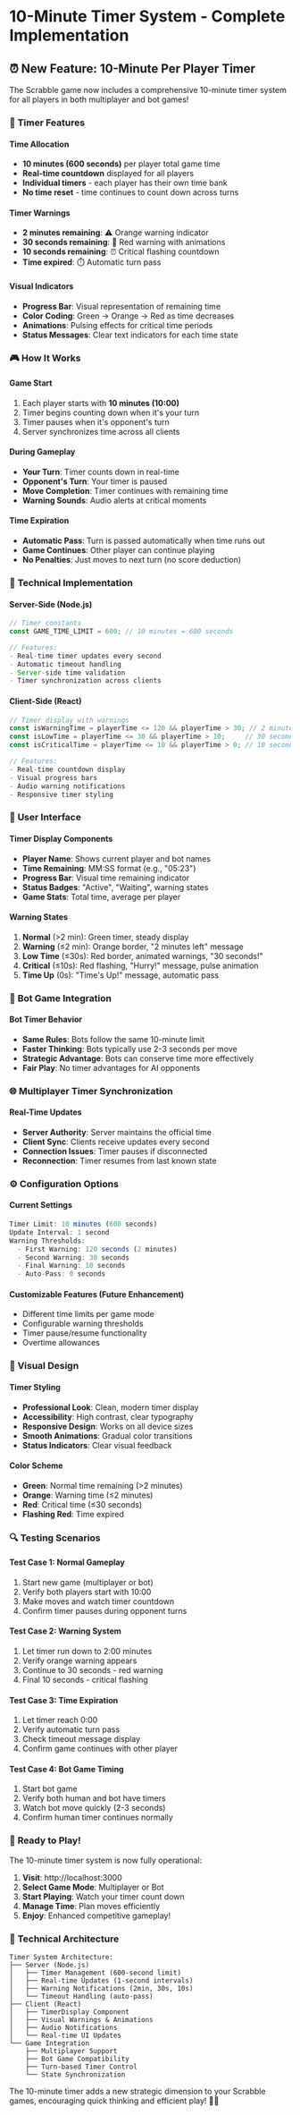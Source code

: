 # 10-Minute Timer System - Complete Implementation

## ⏰ New Feature: 10-Minute Per Player Timer

The Scrabble game now includes a comprehensive 10-minute timer system for all players in both multiplayer and bot games!

### 🎯 **Timer Features**

#### **Time Allocation**
- **10 minutes (600 seconds)** per player total game time
- **Real-time countdown** displayed for all players
- **Individual timers** - each player has their own time bank
- **No time reset** - time continues to count down across turns

#### **Timer Warnings**
- **2 minutes remaining**: ⚠️ Orange warning indicator
- **30 seconds remaining**: 🚨 Red warning with animations
- **10 seconds remaining**: ⏰ Critical flashing countdown
- **Time expired**: ⏱️ Automatic turn pass

#### **Visual Indicators**
- **Progress Bar**: Visual representation of remaining time
- **Color Coding**: Green → Orange → Red as time decreases
- **Animations**: Pulsing effects for critical time periods
- **Status Messages**: Clear text indicators for each time state

### 🎮 **How It Works**

#### **Game Start**
1. Each player starts with **10 minutes (10:00)**
2. Timer begins counting down when it's your turn
3. Timer pauses when it's opponent's turn
4. Server synchronizes time across all clients

#### **During Gameplay**
- **Your Turn**: Timer counts down in real-time
- **Opponent's Turn**: Your timer is paused
- **Move Completion**: Timer continues with remaining time
- **Warning Sounds**: Audio alerts at critical moments

#### **Time Expiration**
- **Automatic Pass**: Turn is passed automatically when time runs out
- **Game Continues**: Other player can continue playing
- **No Penalties**: Just moves to next turn (no score deduction)

### 🔧 **Technical Implementation**

#### **Server-Side (Node.js)**
```javascript
// Timer constants
const GAME_TIME_LIMIT = 600; // 10 minutes = 600 seconds

// Features:
- Real-time timer updates every second
- Automatic timeout handling
- Server-side time validation
- Timer synchronization across clients
```

#### **Client-Side (React)**
```javascript
// Timer display with warnings
const isWarningTime = playerTime <= 120 && playerTime > 30; // 2 minutes
const isLowTime = playerTime <= 30 && playerTime > 10;     // 30 seconds
const isCriticalTime = playerTime <= 10 && playerTime > 0; // 10 seconds

// Features:
- Real-time countdown display
- Visual progress bars
- Audio warning notifications
- Responsive timer styling
```

### 📱 **User Interface**

#### **Timer Display Components**
- **Player Name**: Shows current player and bot names
- **Time Remaining**: MM:SS format (e.g., "05:23")
- **Progress Bar**: Visual time remaining indicator
- **Status Badges**: "Active", "Waiting", warning states
- **Game Stats**: Total time, average per player

#### **Warning States**
1. **Normal** (>2 min): Green timer, steady display
2. **Warning** (≤2 min): Orange border, "2 minutes left" message
3. **Low Time** (≤30s): Red border, animated warnings, "30 seconds!"
4. **Critical** (≤10s): Red flashing, "Hurry!" message, pulse animation
5. **Time Up** (0s): "Time's Up!" message, automatic pass

### 🤖 **Bot Game Integration**

#### **Bot Timer Behavior**
- **Same Rules**: Bots follow the same 10-minute limit
- **Faster Thinking**: Bots typically use 2-3 seconds per move
- **Strategic Advantage**: Bots can conserve time more effectively
- **Fair Play**: No timer advantages for AI opponents

### 🌐 **Multiplayer Timer Synchronization**

#### **Real-Time Updates**
- **Server Authority**: Server maintains the official time
- **Client Sync**: Clients receive updates every second
- **Connection Issues**: Timer pauses if disconnected
- **Reconnection**: Timer resumes from last known state

### ⚙️ **Configuration Options**

#### **Current Settings**
```javascript
Timer Limit: 10 minutes (600 seconds)
Update Interval: 1 second
Warning Thresholds:
  - First Warning: 120 seconds (2 minutes)
  - Second Warning: 30 seconds
  - Final Warning: 10 seconds
  - Auto-Pass: 0 seconds
```

#### **Customizable Features** (Future Enhancement)
- Different time limits per game mode
- Configurable warning thresholds
- Timer pause/resume functionality
- Overtime allowances

### 🎨 **Visual Design**

#### **Timer Styling**
- **Professional Look**: Clean, modern timer display
- **Accessibility**: High contrast, clear typography
- **Responsive Design**: Works on all device sizes
- **Smooth Animations**: Gradual color transitions
- **Status Indicators**: Clear visual feedback

#### **Color Scheme**
- **Green**: Normal time remaining (>2 minutes)
- **Orange**: Warning time (≤2 minutes)
- **Red**: Critical time (≤30 seconds)
- **Flashing Red**: Time expired

### 🔍 **Testing Scenarios**

#### **Test Case 1: Normal Gameplay**
1. Start new game (multiplayer or bot)
2. Verify both players start with 10:00
3. Make moves and watch timer countdown
4. Confirm timer pauses during opponent turns

#### **Test Case 2: Warning System**
1. Let timer run down to 2:00 minutes
2. Verify orange warning appears
3. Continue to 30 seconds - red warning
4. Final 10 seconds - critical flashing

#### **Test Case 3: Time Expiration**
1. Let timer reach 0:00
2. Verify automatic turn pass
3. Check timeout message display
4. Confirm game continues with other player

#### **Test Case 4: Bot Game Timing**
1. Start bot game
2. Verify both human and bot have timers
3. Watch bot move quickly (2-3 seconds)
4. Confirm human timer continues normally

### 🚀 **Ready to Play!**

The 10-minute timer system is now fully operational:

1. **Visit**: http://localhost:3000
2. **Select Game Mode**: Multiplayer or Bot
3. **Start Playing**: Watch your timer count down
4. **Manage Time**: Plan moves efficiently
5. **Enjoy**: Enhanced competitive gameplay!

### 🔧 **Technical Architecture**

```
Timer System Architecture:
├── Server (Node.js)
│   ├── Timer Management (600-second limit)
│   ├── Real-time Updates (1-second intervals)
│   ├── Warning Notifications (2min, 30s, 10s)
│   └── Timeout Handling (auto-pass)
├── Client (React)
│   ├── TimerDisplay Component
│   ├── Visual Warnings & Animations
│   ├── Audio Notifications
│   └── Real-time UI Updates
└── Game Integration
    ├── Multiplayer Support
    ├── Bot Game Compatibility
    ├── Turn-based Timer Control
    └── State Synchronization
```

The 10-minute timer adds a new strategic dimension to your Scrabble games, encouraging quick thinking and efficient play! 🎯⏰